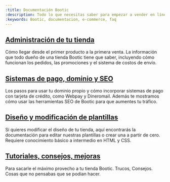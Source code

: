 ```yaml
---
:title: Documentación Bootic
:description: Todo lo que necesitas saber para empezar a vender en línea.
:keywords: Bootic, documentacion, e-commerce, faq
---
```


<div class="row">

<div id="start">
  <div class="span3">
    <i class="icon-tasks icon-4x"></i>
    <h2>
      <a href="/es/administracion">
        Administración de tu tienda
      </a>
    </h2>
    <p>Cómo llegar desde el primer producto a la primera venta. La información que todo dueño de una tienda Bootic tiene que saber, incluyendo cómo funcionan los pedidos, las promociones y el sistema de costos de envío.</p>
  </div>

  <div class="span3">
    <i class="icon-wrench icon-4x"></i>
    <h2>
      <a href="/es/configuracion">
        Sistemas de pago, dominio y SEO
      </a>
    </h2>
    <p>Los pasos para usar tu dominio propio y cómo incorporar sistemas de pago con tarjeta de crédito, como Webpay y Dineromail. Además te mostramos cómo usar las herramientas SEO de Bootic para que aumentes tu tráfico.</p>
  </div>

  <div class="span3">
    <i class="icon-edit icon-4x"></i>
    <h2>
      <a href="/es/diseno">
        Diseño y modificación de plantillas
      </a>
    </h2>
    <p>Si quieres modificar el diseño de tu tienda, aquí encontrarás la documentación para editar nuestras plantillas o crear una a partir de cero. Requiere conocimiento básico a intermedio en HTML y CSS.</p>
  </div>

  <div class="span3">
    <i class="icon-coffee icon-4x"></i>
    <h2> <a href="/es/tutoriales">Tutoriales, consejos, mejoras</a></h2>
    <p>Para sacarle el máximo provecho a tu tienda Bootic. Trucos, Consejos. Cosas que no pensabas que se podian hacer.</p>
  </div>
</div>
</div>
